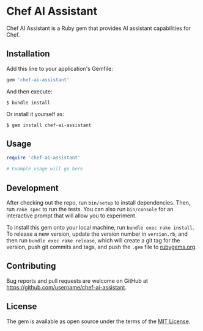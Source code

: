 # Chef AI Assistant

Chef AI Assistant is a Ruby gem that provides AI assistant capabilities for Chef.

## Installation

Add this line to your application's Gemfile:

```ruby
gem 'chef-ai-assistant'
```

And then execute:

    $ bundle install

Or install it yourself as:

    $ gem install chef-ai-assistant

## Usage

```ruby
require 'chef-ai-assistant'

# Example usage will go here
```

## Development

After checking out the repo, run `bin/setup` to install dependencies. Then, run `rake spec` to run the tests. You can also run `bin/console` for an interactive prompt that will allow you to experiment.

To install this gem onto your local machine, run `bundle exec rake install`. To release a new version, update the version number in `version.rb`, and then run `bundle exec rake release`, which will create a git tag for the version, push git commits and tags, and push the `.gem` file to [rubygems.org](https://rubygems.org).

## Contributing

Bug reports and pull requests are welcome on GitHub at https://github.com/username/chef-ai-assistant.

## License

The gem is available as open source under the terms of the [MIT License](https://opensource.org/licenses/MIT).